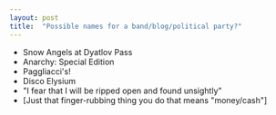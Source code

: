 ```yaml
---
layout: post
title:  "Possible names for a band/blog/political party?"
---
```

* Snow Angels at Dyatlov Pass
* Anarchy: Special Edition
* Paggliacci's!
* Disco Elysium
* "I fear that I will be ripped open and found unsightly"
* [Just that finger-rubbing thing you do that means "money/cash"]
